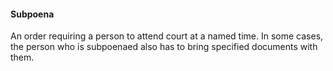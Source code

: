 ####  Subpoena

An order requiring a person to attend court at a named time. In some cases,
the person who is subpoenaed also has to bring specified documents with them.

